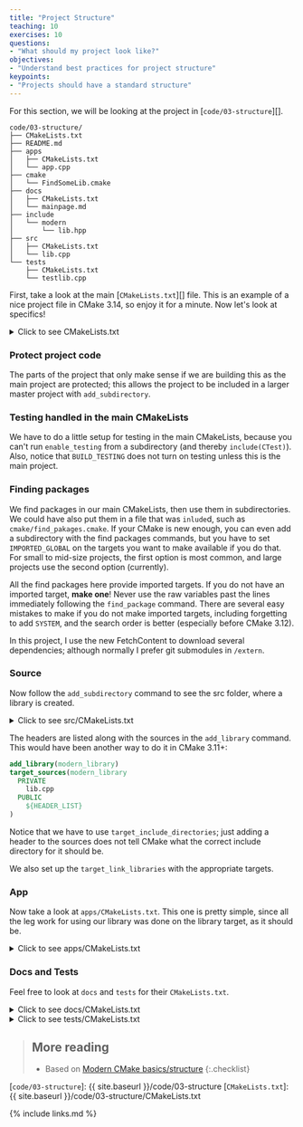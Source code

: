 ```yaml
---
title: "Project Structure"
teaching: 10
exercises: 10
questions:
- "What should my project look like?"
objectives:
- "Understand best practices for project structure"
keypoints:
- "Projects should have a standard structure"
---
```



For this section, we will be looking at the project in [`code/03-structure`][].

```
code/03-structure/
├── CMakeLists.txt
├── README.md
├── apps
│   ├── CMakeLists.txt
│   └── app.cpp
├── cmake
│   └── FindSomeLib.cmake
├── docs
│   ├── CMakeLists.txt
│   └── mainpage.md
├── include
│   └── modern
│       └── lib.hpp
├── src
│   ├── CMakeLists.txt
│   └── lib.cpp
└── tests
    ├── CMakeLists.txt
    └── testlib.cpp
```

First, take a look at the main [`CMakeLists.txt`][] file. This is an example of a nice project file
in CMake 3.14, so enjoy it for a minute. Now let's look at specifics!

<details><summary>Click to see CMakeLists.txt</summary>
{% highlight cmake%}
{% include code/03-structure/CMakeLists.txt %}
{% endhighlight %}
</details>

### Protect project code

The parts of the project that only make sense if we are building this as the main project are
protected; this allows the project to be included in a larger master project with
`add_subdirectory`.

### Testing handled in the main CMakeLists

We have to do a little setup for testing in the main CMakeLists, because you can't run
`enable_testing` from a subdirectory (and thereby `include(CTest)`). Also, notice that
`BUILD_TESTING` does not turn on testing unless this is the main project.

### Finding packages

We find packages in our main CMakeLists, then use them in subdirectories. We could have also put
them in a file that was `inlude`d, such as `cmake/find_pakages.cmake`. If your CMake is new enough,
you can even add a subdirectory with the find packages commands, but you have to set
`IMPORTED_GLOBAL` on the targets you want to make available if you do that. For small to mid-size
projects, the first option is most common, and large projects use the second option (currently).

All the find packages here provide imported targets. If you do not have an imported target, **make
one**! Never use the raw variables past the lines immediately following the `find_package` command.
There are several easy mistakes to make if you do not make imported targets, including forgetting to
add `SYSTEM`, and the search order is better (especially before CMake 3.12).

In this project, I use the new FetchContent to download several dependencies; although normally I
prefer git submodules in `/extern`.

### Source

Now follow the `add_subdirectory` command to see the src folder, where a library is created.

<details><summary>Click to see src/CMakeLists.txt</summary>
{% highlight cmake%}
{% include code/03-structure/src/CMakeLists.txt %}
{% endhighlight %}
</details>


The headers are listed along with the sources in the `add_library` command. This would have been
another way to do it in CMake 3.11+:

```cmake
add_library(modern_library)
target_sources(modern_library
  PRIVATE
    lib.cpp
  PUBLIC
    ${HEADER_LIST}
)
```

Notice that we have to use `target_include_directories`; just adding a header to the sources does
not tell CMake what the correct include directory for it should be.

We also set up the `target_link_libraries` with the appropriate targets.

### App

Now take a look at `apps/CMakeLists.txt`. This one is pretty simple, since all the leg work for
using our library was done on the library target, as it should be.

<details><summary>Click to see apps/CMakeLists.txt</summary>
{% highlight cmake%}
{% include code/03-structure/apps/CMakeLists.txt %}
{% endhighlight %}
</details>

### Docs and Tests


Feel free to look at `docs` and `tests` for their `CMakeLists.txt`.

<details><summary>Click to see docs/CMakeLists.txt</summary>
{% highlight cmake%}
{% include code/03-structure/docs/CMakeLists.txt %}
{% endhighlight %}
</details>

<details><summary>Click to see tests/CMakeLists.txt</summary>
{% highlight cmake%}
{% include code/03-structure/tests/CMakeLists.txt %}
{% endhighlight %}
</details>

> ## More reading
>
> * Based on [Modern CMake basics/structure][]
{:.checklist}


[Modern CMake basics/structure]: https://cliutils.gitlab.io/modern-cmake/chapters/basics/structure.html


[`code/03-structure`]: {{ site.baseurl }}/code/03-structure
[`CMakeLists.txt`]: {{ site.baseurl }}/code/03-structure/CMakeLists.txt

{% include links.md %}
